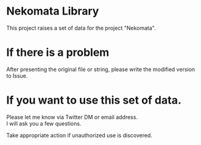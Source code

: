 # Nekomata Library
   
This project raises a set of data for the project "Nekomata".  

# If there is a problem
After presenting the original file or string, please write the modified version to Issue.

# If you want to use this set of data.
Please let me know via Twitter DM or email address.  
I will ask you a few questions.  
  
Take appropriate action if unauthorized use is discovered.